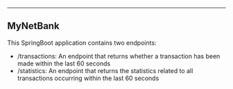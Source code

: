 ------------------------------
MyNetBank
------------------------------

This SpringBoot application contains two endpoints:

 - /transactions: An endpoint that returns whether a transaction has been made within the last 60 seconds
 - /statistics: An endpoint that returns the statistics related to all transactions occurring within the last 60 seconds


